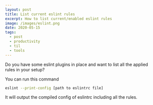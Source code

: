 ```yaml
---
layout: post
title: List current eslint rules
excerpt: How to list current/enabled eslint rules
image: /images/eslint.png
date: 2020-05-15
tags:
  - post
  - productivity
  - til
  - tools
---
```


Do you have some eslint plugins in place and want to list all the applied rules in your setup?

You can run this command

```bash
eslint --print-config [path to eslintrc file]
```

It will output the compiled config of eslintrc including all the rules.
